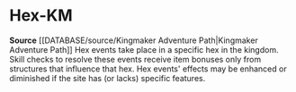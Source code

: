 ﻿---
id: '452'
name: Hex-KM
rarity: Common
source: '[[DATABASE/source/Kingmaker Adventure Path|Kingmaker Adventure Path]]'
trait:
- Hex-KM
type: Trait

---
# Hex-KM

**Source** [[DATABASE/source/Kingmaker Adventure Path|Kingmaker Adventure Path]]
Hex events take place in a specific hex in the kingdom. Skill checks to resolve these events receive item bonuses only from structures that influence that hex. Hex events' effects may be enhanced or diminished if the site has (or lacks) specific features.
